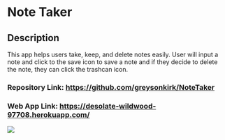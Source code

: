 # Note Taker

## Description
This app helps users take, keep, and delete notes easily. User will input a note and click to the save icon to save a note and if they decide to delete the note, they can click the trashcan icon.


### Repository Link: https://github.com/greysonkirk/NoteTaker
### Web App Link: https://desolate-wildwood-97708.herokuapp.com/ 



![](public/assets/NoteTaker.gif)
